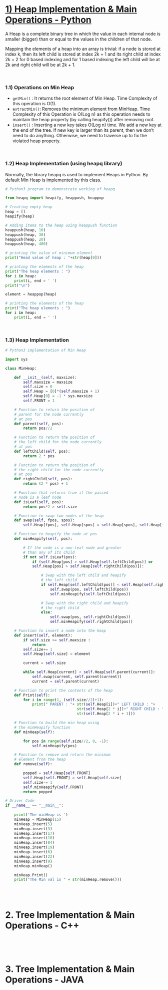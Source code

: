 # [1) Heap Implementation & Main Operations - Python](https://www.geeksforgeeks.org/min-heap-in-python/)
A Heap is a complete binary tree in which the value in each internal node is smaller (bigger) than or equal to the values in the children of that node. 

Mapping the elements of a heap into an array is trivial: if a node is stored at index k, then its left child is stored at index 2k + 1 and its right child at index 2k + 2 for 0 based indexing and for 1 based indexing the left child will be at 2k and right child will be at 2k + 1.

<br/>

### 1.1) Operations on Min Heap
* `getMin()` : It returns the root element of Min Heap. Time Complexity of this operation is O(1).
* `extractMin()`: Removes the minimum element from MinHeap. Time Complexity of this Operation is O(Log n) as this operation needs to maintain the heap property (by calling heapify()) after removing root.
* `insert()` : Inserting a new key takes O(Log n) time. We add a new key at the end of the tree. If new key is larger than its parent, then we don’t need to do anything. Otherwise, we need to traverse up to fix the violated heap property.

<br/>

### 1.2) Heap Implementation (using heapq library)
Normally, the library heapq is used to implement Heaps in Python. By default Min Heap is implemented by this class. 

```python
# Python3 program to demonstrate working of heapq 

from heapq import heapify, heappush, heappop 

# Creating empty heap 
heap = [] 
heapify(heap) 

# Adding items to the heap using heappush function 
heappush(heap, 10) 
heappush(heap, 30) 
heappush(heap, 20) 
heappush(heap, 400) 

# printing the value of minimum element 
print("Head value of heap : "+str(heap[0])) 

# printing the elements of the heap 
print("The heap elements : ") 
for i in heap: 
	print(i, end = ' ') 
print("\n") 

element = heappop(heap) 

# printing the elements of the heap 
print("The heap elements : ") 
for i in heap: 
	print(i, end = ' ') 

```

<br/>

### 1.3) Heap Implementation
```python
# Python3 implementation of Min Heap 

import sys 

class MinHeap: 

	def __init__(self, maxsize): 
		self.maxsize = maxsize 
		self.size = 0
		self.Heap = [0]*(self.maxsize + 1) 
		self.Heap[0] = -1 * sys.maxsize 
		self.FRONT = 1

	# Function to return the position of 
	# parent for the node currently 
	# at pos 
	def parent(self, pos): 
		return pos//2

	# Function to return the position of 
	# the left child for the node currently 
	# at pos 
	def leftChild(self, pos): 
		return 2 * pos 

	# Function to return the position of 
	# the right child for the node currently 
	# at pos 
	def rightChild(self, pos): 
		return (2 * pos) + 1

	# Function that returns true if the passed 
	# node is a leaf node 
	def isLeaf(self, pos): 
		return pos*2 > self.size 

	# Function to swap two nodes of the heap 
	def swap(self, fpos, spos): 
		self.Heap[fpos], self.Heap[spos] = self.Heap[spos], self.Heap[fpos] 

	# Function to heapify the node at pos 
	def minHeapify(self, pos): 

		# If the node is a non-leaf node and greater 
		# than any of its child 
		if not self.isLeaf(pos): 
			if (self.Heap[pos] > self.Heap[self.leftChild(pos)] or
			self.Heap[pos] > self.Heap[self.rightChild(pos)]): 

				# Swap with the left child and heapify 
				# the left child 
				if self.Heap[self.leftChild(pos)] < self.Heap[self.rightChild(pos)]: 
					self.swap(pos, self.leftChild(pos)) 
					self.minHeapify(self.leftChild(pos)) 

				# Swap with the right child and heapify 
				# the right child 
				else: 
					self.swap(pos, self.rightChild(pos)) 
					self.minHeapify(self.rightChild(pos)) 

	# Function to insert a node into the heap 
	def insert(self, element): 
		if self.size >= self.maxsize : 
			return
		self.size+= 1
		self.Heap[self.size] = element 

		current = self.size 

		while self.Heap[current] < self.Heap[self.parent(current)]: 
			self.swap(current, self.parent(current)) 
			current = self.parent(current) 

	# Function to print the contents of the heap 
	def Print(self): 
		for i in range(1, (self.size//2)+1): 
			print(" PARENT : "+ str(self.Heap[i])+" LEFT CHILD : "+
								str(self.Heap[2 * i])+" RIGHT CHILD : "+
								str(self.Heap[2 * i + 1])) 

	# Function to build the min heap using 
	# the minHeapify function 
	def minHeap(self): 

		for pos in range(self.size//2, 0, -1): 
			self.minHeapify(pos) 

	# Function to remove and return the minimum 
	# element from the heap 
	def remove(self): 

		popped = self.Heap[self.FRONT] 
		self.Heap[self.FRONT] = self.Heap[self.size] 
		self.size-= 1
		self.minHeapify(self.FRONT) 
		return popped 

# Driver Code 
if __name__ == "__main__": 
	
	print('The minHeap is ') 
	minHeap = MinHeap(15) 
	minHeap.insert(5) 
	minHeap.insert(3) 
	minHeap.insert(17) 
	minHeap.insert(10) 
	minHeap.insert(84) 
	minHeap.insert(19) 
	minHeap.insert(6) 
	minHeap.insert(22) 
	minHeap.insert(9) 
	minHeap.minHeap() 

	minHeap.Print() 
	print("The Min val is " + str(minHeap.remove())) 


```

<br/>
<br/>

# 2. Tree Implementation & Main Operations - C++
```cpp

```

<br/>
<br/>

# 3. Tree Implementation & Main Operations - JAVA
```java

```


